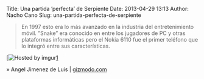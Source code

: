 Title: Una partida ’perfecta’ de Serpiente
Date: 2013-04-29 13:13
Author: Nacho Cano
Slug: una-partida-perfecta-de-serpiente

> En 1997 esto era lo más avanzado en la industria del entretenimiento
> móvil. ”Snake” era conocido en entre los jugadores de PC y otras
> plataformas informáticas pero el Nokia 6110 fue el primer teléfono que
> lo integró entre sus características.

[![Hosted by imgur](http://i.imgur.com/dAtcCfH.gif)[1]

» Angel Jimenez de Luis | [gizmodo.com][]

  [1]: http://i.imgur.com/dAtcCfH
    "Un partida 'perfecta' de Serpiente"
  [gizmodo.com]: http://es.gizmodo.com/un-partida-perfecta-de-serpiente-472150126
    "Un partida 'perfecta' de Serpiente"
